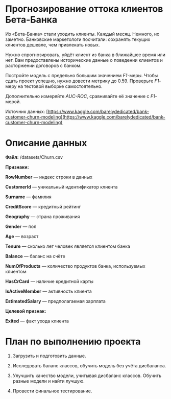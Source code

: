 # Прогнозирование оттока клиентов Бета-Банка
Из «Бета-Банка» стали уходить клиенты. Каждый месяц. Немного, но заметно. Банковские маркетологи посчитали: сохранять текущих клиентов дешевле, чем привлекать новых.

Нужно спрогнозировать, уйдёт клиент из банка в ближайшее время или нет. Вам предоставлены исторические данные о поведении клиентов и расторжении договоров с банком. 

Постройте модель с предельно большим значением *F1*-меры. Чтобы сдать проект успешно, нужно довести метрику до 0.59. Проверьте *F1*-меру на тестовой выборке самостоятельно.

Дополнительно измеряйте *AUC-ROC*, сравнивайте её значение с *F1*-мерой.

Источник данных: [https://www.kaggle.com/barelydedicated/bank-customer-churn-modeling](https://www.kaggle.com/barelydedicated/bank-customer-churn-modeling)

# Описание данных
**Файл:** /datasets/Churn.csv

**Признаки:**


**RowNumber** — индекс строки в данных

**CustomerId** — уникальный идентификатор клиента

**Surname** — фамилия

**CreditScore** — кредитный рейтинг

**Geography** — страна проживания

**Gender** — пол

**Age** — возраст

**Tenure** — сколько лет человек является клиентом банка

**Balance** — баланс на счёте

**NumOfProducts** — количество продуктов банка, используемых клиентом

**HasCrCard** — наличие кредитной карты

**IsActiveMember** — активность клиента

**EstimatedSalary** — предполагаемая зарплата


**Целевой признак:**

**Exited** — факт ухода клиента

# План по выполнению проекта
1. Загрузить и подготовить данные.

2. Исследовать баланс классов, обучить модель без учёта дисбаланса.

3. Улучшить качество модели, учитывая дисбаланс классов. Обучить разные модели и найти лучшую.

4. Провести финальное тестирование.
